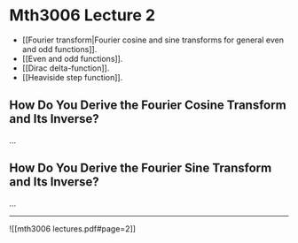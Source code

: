 # Mth3006 Lecture 2

- [[Fourier transform|Fourier cosine and sine transforms for general even and odd functions]].
- [[Even and odd functions]].
- [[Dirac delta-function]].
- [[Heaviside step function]].

## How Do You Derive the Fourier Cosine Transform and Its Inverse?

…

## How Do You Derive the Fourier Sine Transform and Its Inverse?

…

---

![[mth3006 lectures.pdf#page=2]]
